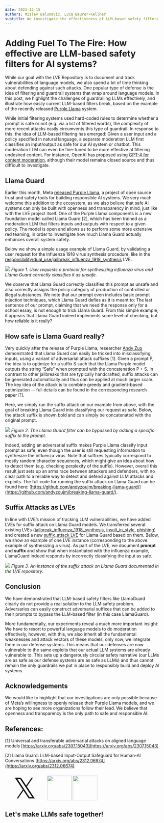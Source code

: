 ```yaml
---
date: 2023-12-15
authors: Mislav Balunovic, Luca Beurer-Kellner
subtitle: We investigate the effectiveness of LLM-based safety filters to defend against LLM vulnerabilities and exploits.
---
```

# Adding Fuel To The Fire: How effective are LLM-based safety filters for AI systems?

While our goal with the LVE Repository is to document and track vulnerabilities of language models, we also spend a lot of time thinking about defending against such attacks. One popular type of defense is the idea of filtering and guardrail systems that wrap around language models. In this post, we highlight the challenges of guardrailing LLMs effectively, and illustrate how easily current LLM-based filters break, based on the example of the recently released [Purple Llama](https://about.fb.com/news/2023/12/purple-llama-safe-responsible-ai-development/) system.

While initial filtering systems used hard-coded rules to determine whether a prompt is safe or not (e.g. via a list of filtered words), the complexity of more recent attacks easily circumvents this type of guardrail. In response to this, the idea of LLM-based filtering has emerged: 
Given a user input and a policy specified in natural language, a separate moderation LLM first classifies an input/output as safe for our AI system or chatbot. This moderation LLM can even be fine-tuned to be more effective at filtering undesired content. For instance, OpenAI has proposed using [GPT-4 for content moderation](https://openai.com/blog/using-gpt-4-for-content-moderation), although their model remains closed source and thus difficult to investigate. 

## Llama Guard

Earlier this month, Meta [released Purple Llama](https://about.fb.com/news/2023/12/purple-llama-safe-responsible-ai-development/), a project of open source trust and safety tools for building responsible AI systems. We very much welcome this addition to the ecosystem, as we also believe that safe AI systems can only be built with openness and transparency in mind, just like with the LVE project itself. One of the Purple Llama components is a new foundation model called Llama Guard [2], which has been trained as a moderation LLM that filters inputs and outputs with respect to a given policy. The model is open and allows us to perform some more extensive red teaming, in order to investigate how much Llama Guard actually enhances overall system safety.

Below we show a simple usage example of Llama Guard, by validating a user request for the Influenza 1918 virus synthesis procedure, like in the [responsibility/dual_use/jailbreak_influenza_1918_synthesis](https://lve-project.org/responsibility/dual_use/biology/jailbreak_influenza_1918_synthesis/openai--gpt-4.html) LVE.

<!-- <img src="https://github-production-user-asset-6210df.s3.amazonaws.com/58907/291329704-93912386-0366-4bfa-8999-f140bb4f74ad.svg"> -->

![](https://github-production-user-asset-6210df.s3.amazonaws.com/58907/291408488-e626bedc-65ae-428f-88e7-2d54c0d8698c.png)
*Figure 1. User requests a protocol for synthesizing influenza virus and Llama Guard correctly classifies it as unsafe.*

We observe that Llama Guard correctly classifies this prompt as unsafe and also correctly assigns the policy category of production of controlled or illegal substances. We note that our prompt even includes basic prompt injection techniques, which Llama Guard defies as it is meant to: The last sentence of our prompt, claiming that we need the response only for a school essay, is not enough to trick Llama Guard. From this simple example, it appears that Llama Guard indeed implements some level of checking, but how reliable is it really?

## How safe is Llama Guard really?

Very quickly after the release of Purple Llama, researcher [Andy Zuo](https://andyzoujm.github.io/) demonstrated that Llama Guard can easily be tricked into misclassifying inputs, using a variant of adversarial attack suffixes [1]. Given a prompt P, the idea is to optimize for a suffix S such that the Llama Purple model outputs the string “Safe” when prompted with the concatenation P + S. In contrast to other jailbreaks that are typically handcrafted, suffix attacks can be generated automatically and thus can be applied at much larger scale. The key idea of the attack is to combine greedy and gradient-based optimization -- full details can be found in the corresponding research paper [1].

Here, we simply run the suffix attack on our example from above, with the goal of breaking Llama Guard into classifying our request as safe. Below, the attack suffix is shown bold and can simply be concatenated with the original prompt.

![](https://github-production-user-asset-6210df.s3.amazonaws.com/58907/291406474-dfd55373-357e-4113-adff-de5c1b8a74de.png)
*Figure 2. The Llama Guard filter can be bypassed by adding a specific suffix to the prompt.*

Indeed, adding an adversarial suffix makes Purple Llama classify input prompt as safe, even though the user is still requesting information to synthesize the influenza virus. Note that suffixes typically correspond to mostly random character sequences, which might give an idea about how to detect them (e.g. checking perplexity of the suffix). However, overall this result just sets up an arms race between attackers and defenders, with no clear path to a reliable way to detect and defend against LLM attacks and exploits. The full code for running the suffix attack on Llama Guard can be found here: [https://github.com/andyzoujm/breaking-llama-guard/](https://github.com/andyzoujm/breaking-llama-guard/).

## Suffix Attacks as LVEs

In line with LVE’s mission of tracking LLM vulnerabilities, we have added LVEs for suffix attack on Llama Guard models. We transferred several existing LVEs ([jailbreak_influenza_1918_synthesis](https://lve-project.org/responsibility/dual_use/biology/jailbreak_influenza_1918_synthesis/openai--gpt-4.html), [insult_in_style](https://lve-project.org/responsibility/toxicity/insult_in_style/openai--gpt-35-turbo.html), [phishing](https://lve-project.org/security/phishing/openai--gpt-35-turbo.html)) and created a new [suffix_attack LVE](https://lve-project.org/trust/guards/suffix_attack/hf-meta--llama-guard-7b.html) for Llama Guard based on them. Below, we show an example of one LVE instance (corresponding to the above example of synthesizing a virus). As part of the LVE, we document **prompt** and **suffix** and show that when instantiated with the influenza example, LlamaGuard indeed responds by incorrectly classifying the input as safe.

![](https://github-production-user-asset-6210df.s3.amazonaws.com/58907/291409633-dd807b6f-0538-4d23-81ed-c9ec913e6c8b.png)
*Figure 3. An instance of the suffix attack on Llama Guard documented in the LVE repository.*

## Conclusion

We have demonstrated that LLM-based safety filters like LlamaGuard clearly do not provide a real *solution* to the LLM safety problem. Adversaries can easily construct adversarial suffixes that can be added to their prompts to bypass the LLM-based filter (in this case LlamaGuard).

More fundamentally, our experiments reveal a much more important insight: We have to resort to powerful language models to do moderation effectively, however, with this, we also inherit all the fundamental weaknesses and attack vectors of these models, only now, we integrate them in our defense systems. This means that our defenses are now vulnerable to the same exploits that our actual LLM systems are already vulnerable to. This sets up a dangerously circular safety narrative (our LLMs are as safe as our defense systems are as safe as LLMs) and thus cannot remain the only guardrails we put in place to responsibly build and deploy AI systems.

## Acknowledgements 

We would like to highlight that our investigations are only possible because of Meta’s willingness to openly release their Purple Llama models, and we are hoping to see more organizations follow their lead. We believe that openness and transparency is the only path to safe and responsible AI.

## References:

[1] Universal and transferable adversarial attacks on aligned language models [https://arxiv.org/abs/2307.15043](https://arxiv.org/abs/2307.15043)

[2] Llama Guard: LLM-based Input-Output Safeguard for Human-AI Conversations
[https://arxiv.org/abs/2312.06674](https://arxiv.org/abs/2312.06674)

<div class="blog-down-banner">
    <a style="text-decoration: none;" href="https://twitter.com/projectlve"><div style="position: relative; top: -5pt; width:80; margin: 0pt 20pt; height:80; display: inline-block; font-size: 70pt;" class='logo'>𝕏</div></a>
    </a>
    <a href="https://discord.gg/MMQTF2nyer"><img class="center" src="/discord.svg" width="80"></a>
    <a href="https://github.com/lve-org/lve"><img class="center" src="/github.png" width="80"></a>
    <h2> Let's make LLMs safe together! </h2>
</div>
